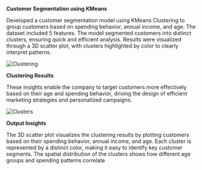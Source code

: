 **Customer Segmentation using KMeans**

Developed a customer segmentation model using KMeans Clustering to group customers based on spending behavior, annual income, and age. The dataset included 5 features. The model segmented customers into distinct clusters, ensuring quick and efficient analysis. Results were visualized through a 3D scatter plot, with clusters highlighted by color to clearly interpret patterns.

![Clustering](https://github.com/user-attachments/assets/0f56ae65-7d77-4b47-bf5b-1948742e4119)

**Clustering Results**


These insights enable the company to target customers more effectively based on their age and spending behavior, driving the design of efficient marketing strategies and personalized campaigns.

![Clusters](https://github.com/user-attachments/assets/893faab6-d695-41dd-9b37-8db5f6af8612)

**Output Insights**

The 3D scatter plot visualizes the clustering results by plotting customers based on their spending behavior, annual income, and age. Each cluster is represented by a distinct color, making it easy to identify key customer segments. The spatial distribution of the clusters shows how different age groups and spending patterns correlate
